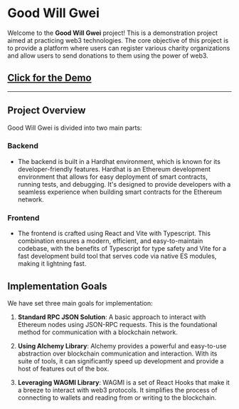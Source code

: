 # Good Will Gwei

Welcome to the **Good Will Gwei** project! This is a demonstration project aimed at practicing web3 technologies. The core objective of this project is to provide a platform where users can register various charity organizations and allow users to send donations to them using the power of web3.

## [Click for the Demo](https://good-will-gwei.vercel.app/)

---

## Project Overview

Good Will Gwei is divided into two main parts:

### Backend

- The backend is built in a Hardhat environment, which is known for its developer-friendly features. Hardhat is an Ethereum development environment that allows for easy deployment of smart contracts, running tests, and debugging. It's designed to provide developers with a seamless experience when building smart contracts for the Ethereum network.

### Frontend

- The frontend is crafted using React and Vite with Typescript. This combination ensures a modern, efficient, and easy-to-maintain codebase, with the benefits of Typescript for type safety and Vite for a fast development build tool that serves code via native ES modules, making it lightning fast.

## Implementation Goals

We have set three main goals for implementation:

1. **Standard RPC JSON Solution**: A basic approach to interact with Ethereum nodes using JSON-RPC requests. This is the foundational method for communication with a blockchain network.

2. **Using Alchemy Library**: Alchemy provides a powerful and easy-to-use abstraction over blockchain communication and interaction. With its suite of tools, it can significantly speed up development and provide a host of features out of the box.

3. **Leveraging WAGMI Library**: WAGMI is a set of React Hooks that make it a breeze to interact with web3 protocols. It simplifies the process of connecting to wallets and reading from or writing to the blockchain.
